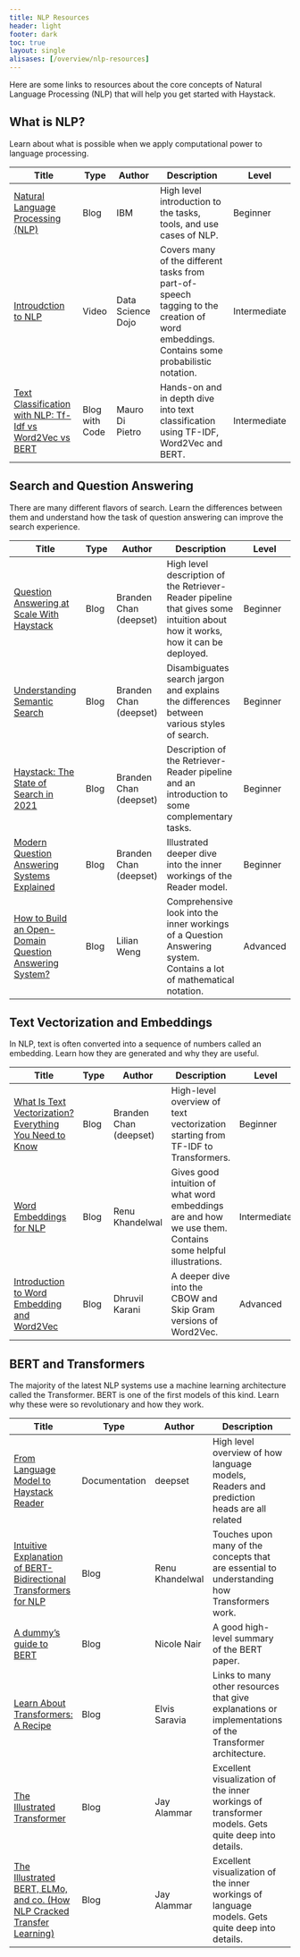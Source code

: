 ```yaml
---
title: NLP Resources
header: light
footer: dark
toc: true
layout: single
alisases: [/overview/nlp-resources]
---
```


Here are some links to resources about the core concepts of Natural Language Processing (NLP)
that will help you get started with Haystack.

## What is NLP?

Learn about what is possible when we apply computational power to language processing.

<div class="styled-table">

| Title                                                                                                                                                           | Type           | Author            | Description                                                                                                                              | Level        |
| --------------------------------------------------------------------------------------------------------------------------------------------------------------- | -------------- | ----------------- | ---------------------------------------------------------------------------------------------------------------------------------------- | ------------ |
| [Natural Language Processing (NLP)](https://www.ibm.com/cloud/learn/natural-language-processing#toc-nlp-tasks-K4EAXccS)                                         | Blog           | IBM               | High level introduction to the tasks, tools, and use cases of NLP.                                                                       | Beginner     |
| [Introudction to NLP](https://www.youtube.com/watch?v=s5zuplW8ua8)                                                                                              | Video          | Data Science Dojo | Covers many of the different tasks from part-of-speech tagging to the creation of word embeddings. Contains some probabilistic notation. | Intermediate |
| [Text Classification with NLP: Tf-Idf vs Word2Vec vs BERT](https://towardsdatascience.com/text-classification-with-nlp-tf-idf-vs-word2vec-vs-bert-41ff868d1794) | Blog with Code | Mauro Di Pietro   | Hands-on and in depth dive into text classification using TF-IDF, Word2Vec and BERT.                                                     | Intermediate |

</div>

## Search and Question Answering

There are many different flavors of search.
Learn the differences between them and understand how the task of question answering can improve the search experience.

<div class="styled-table">

| Title                                                                                                                  | Type | Author                 | Description                                                                                                                   | Level    |
| ---------------------------------------------------------------------------------------------------------------------- | ---- | ---------------------- | ----------------------------------------------------------------------------------------------------------------------------- | -------- |
| [Question Answering at Scale With Haystack](https://www.deepset.ai/blog/haystack-question-answering-at-scale)          | Blog | Branden Chan (deepset) | High level description of the Retriever-Reader pipeline that gives some intuition about how it works, how it can be deployed. | Beginner |
| [Understanding Semantic Search](https://www.deepset.ai/blog/understanding-semantic-search)                             | Blog | Branden Chan (deepset) | Disambiguates search jargon and explains the differences between various styles of search.                                    | Beginner |
| [Haystack: The State of Search in 2021](https://www.deepset.ai/blog/haystack-the-state-of-search-in-2021)              | Blog | Branden Chan (deepset) | Description of the Retriever-Reader pipeline and an introduction to some complementary tasks.                                 | Beginner |
| [Modern Question Answering Systems Explained](https://www.deepset.ai/blog/modern-question-answering-systems-explained) | Blog | Branden Chan (deepset) | Illustrated deeper dive into the inner workings of the Reader model.                                                          | Beginner |
| [How to Build an Open-Domain Question Answering System?](https://lilianweng.github.io/posts/2020-10-29-odqa/)          | Blog | Lilian Weng            | Comprehensive look into the inner workings of a Question Answering system. Contains a lot of mathematical notation.           | Advanced |

</div>

## Text Vectorization and Embeddings

In NLP, text is often converted into a sequence of numbers called an embedding.
Learn how they are generated and why they are useful.

<div class="styled-table">

| Title                                                                                                                                  | Type | Author                 | Description                                                                                                | Level        |
| -------------------------------------------------------------------------------------------------------------------------------------- | ---- | ---------------------- | ---------------------------------------------------------------------------------------------------------- | ------------ |
| [What Is Text Vectorization? Everything You Need to Know](https://www.deepset.ai/blog/what-is-text-vectorization-in-nlp)               | Blog | Branden Chan (deepset) | High-level overview of text vectorization starting from TF-IDF to Transformers.                            | Beginner     |
| [Word Embeddings for NLP](https://towardsdatascience.com/word-embeddings-for-nlp-5b72991e01d4)                                         | Blog | Renu Khandelwal        | Gives good intuition of what word embeddings are and how we use them. Contains some helpful illustrations. | Intermediate |
| [Introduction to Word Embedding and Word2Vec](https://towardsdatascience.com/introduction-to-word-embedding-and-word2vec-652d0c2060fa) | Blog | Dhruvil Karani         | A deeper dive into the CBOW and Skip Gram versions of Word2Vec.                                            | Advanced     |

</div>

## BERT and Transformers

The majority of the latest NLP systems use a machine learning architecture called the Transformer.
BERT is one of the first models of this kind.
Learn why these were so revolutionary and how they work.

<div class="styled-table">

| Title                                                                                                                                                                             | Type          | Author          | Description                                                                                              | Level        |
| --------------------------------------------------------------------------------------------------------------------------------------------------------------------------------- | ------------- | --------------- | -------------------------------------------------------------------------------------------------------- | ------------ |
| [From Language Model to Haystack Reader](/pipeline_nodes/reader#deeper-dive-from-language-model-to-haystack-reader)                                                               | Documentation | deepset         | High level overview of how language models, Readers and prediction heads are all related                 | Beginner     |
| [Intuitive Explanation of BERT- Bidirectional Transformers for NLP](https://towardsdatascience.com/intuitive-explanation-of-bert-bidirectional-transformers-for-nlp-cdc1efc69c1e) | Blog          | Renu Khandelwal | Touches upon many of the concepts that are essential to understanding how Transformers work.             | Beginner     |
| [A dummy’s guide to BERT](https://medium.com/swlh/bert-139acce0592d)                                                                                                              | Blog          | Nicole Nair     | A good high-level summary of the BERT paper.                                                             | Beginner     |
| [Learn About Transformers: A Recipe](https://elvissaravia.substack.com/p/learn-about-transformers-a-recipe?s=r)                                                                   | Blog          | Elvis Saravia   | Links to many other resources that give explanations or implementations of the Transformer architecture. | Intermediate |
| [The Illustrated Transformer](https://jalammar.github.io/illustrated-transformer/)                                                                                                | Blog          | Jay Alammar     | Excellent visualization of the inner workings of transformer models. Gets quite deep into details.       | Advanced     |
| [The Illustrated BERT, ELMo, and co. (How NLP Cracked Transfer Learning)](https://jalammar.github.io/illustrated-bert/)                                                           | Blog          | Jay Alammar     | Excellent visualization of the inner workings of language models. Gets quite deep into details.          | Advanced     |

</div>

